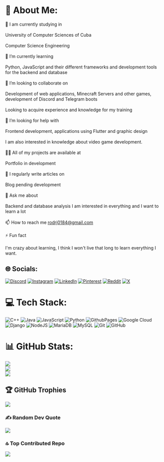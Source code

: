 # 💫 About Me:
🔭 I am currently studying in<br><br>University of Computer Sciences of Cuba<br><br>Computer Science Engineering<br><br>🌱 I’m currently learning<br><br>Python, JavaScript and their different frameworks and development tools for the backend and database<br><br>👯 I’m looking to collaborate on<br><br>Development of web applications, Minecraft Servers and other games, development of Discord and Telegram boots<br><br>Looking to acquire experience and knowledge for my training<br><br>🤝 I’m looking for help with<br><br>Frontend development, applications using Flutter and graphic design<br><br>I am also interested in knowledge about video game development.<br><br>👨‍💻 All of my projects are available at<br><br>Portfolio in development<br><br>📝 I regularly write articles on<br><br>Blog pending development<br><br>💬 Ask me about<br><br>Backend and database analysis I am interested in everything and I want to learn a lot<br><br>📫 How to reach me rodrj0184@gmail.com<br><br>⚡ Fun fact<br><br>I'm crazy about learning, I think I won't live that long to learn everything I want.


## 🌐 Socials:
[![Discord](https://img.shields.io/badge/Discord-%237289DA.svg?logo=discord&logoColor=white)](https://discord.com/invite/4fMExsu9) [![Instagram](https://img.shields.io/badge/Instagram-%23E4405F.svg?logo=Instagram&logoColor=white)](https://www.instagram.com/jhon_alexah?igsh=MXZxcDBkNms5MzMxcg==) [![LinkedIn](https://img.shields.io/badge/LinkedIn-%230077B5.svg?logo=linkedin&logoColor=white)](https://www.linkedin.com/in/jonathan-rodr%C3%ADguez-1a3652300?utm_source=share&utm_campaign=share_via&utm_content=profile&utm_medium=android_app) [![Pinterest](https://img.shields.io/badge/Pinterest-%23E60023.svg?logo=Pinterest&logoColor=white)](https://pinterest.com/https://pin.it/1TA8Sj2fq) [![Reddit](https://img.shields.io/badge/Reddit-%23FF4500.svg?logo=Reddit&logoColor=white)](https://www.reddit.com/u/IvethEberburn/s/a80G9YSLmv) [![X](https://img.shields.io/badge/X-black.svg?logo=X&logoColor=white)](https://x.com/IsEnkidul?t=TN6dEiZ4fYgnoZ1IvkBOKg&s=09) 

# 💻 Tech Stack:
![C++](https://img.shields.io/badge/c++-%2300599C.svg?style=for-the-badge&logo=c%2B%2B&logoColor=white) ![Java](https://img.shields.io/badge/java-%23ED8B00.svg?style=for-the-badge&logo=openjdk&logoColor=white) ![JavaScript](https://img.shields.io/badge/javascript-%23323330.svg?style=for-the-badge&logo=javascript&logoColor=%23F7DF1E) ![Python](https://img.shields.io/badge/python-3670A0?style=for-the-badge&logo=python&logoColor=ffdd54) ![GithubPages](https://img.shields.io/badge/github%20pages-121013?style=for-the-badge&logo=github&logoColor=white) ![Google Cloud](https://img.shields.io/badge/GoogleCloud-%234285F4.svg?style=for-the-badge&logo=google-cloud&logoColor=white) ![Django](https://img.shields.io/badge/django-%23092E20.svg?style=for-the-badge&logo=django&logoColor=white) ![NodeJS](https://img.shields.io/badge/node.js-6DA55F?style=for-the-badge&logo=node.js&logoColor=white) ![MariaDB](https://img.shields.io/badge/MariaDB-003545?style=for-the-badge&logo=mariadb&logoColor=white) ![MySQL](https://img.shields.io/badge/mysql-4479A1.svg?style=for-the-badge&logo=mysql&logoColor=white) ![Git](https://img.shields.io/badge/git-%23F05033.svg?style=for-the-badge&logo=git&logoColor=white) ![GitHub](https://img.shields.io/badge/github-%23121011.svg?style=for-the-badge&logo=github&logoColor=white)
# 📊 GitHub Stats:
![](https://github-readme-stats.vercel.app/api?username=ItsJhonAlex&theme=github_dark_dimmed&hide_border=false&include_all_commits=true&count_private=true)<br/>
![](https://github-readme-streak-stats.herokuapp.com/?user=ItsJhonAlex&theme=github_dark_dimmed&hide_border=false)<br/>
![](https://github-readme-stats.vercel.app/api/top-langs/?username=ItsJhonAlex&theme=github_dark_dimmed&hide_border=false&include_all_commits=true&count_private=true&layout=compact)

## 🏆 GitHub Trophies
![](https://github-profile-trophy.vercel.app/?username=ItsJhonAlex&theme=github_dark_dimmed&no-frame=false&no-bg=false&margin-w=4)

### ✍️ Random Dev Quote
![](https://quotes-github-readme.vercel.app/api?type=vetical&theme=tokyonight)

### 🔝 Top Contributed Repo
![](https://github-contributor-stats.vercel.app/api?username=ItsJhonAlex&limit=5&theme=github_dark_dimmed&combine_all_yearly_contributions=true)


<!-- Proudly created with GPRM ( https://gprm.itsvg.in ) -->
